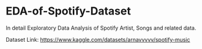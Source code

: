 # EDA-of-Spotify-Dataset
In detail Exploratory Data Analysis of Spotify Artist, Songs and related data.

Dataset Link: https://www.kaggle.com/datasets/arnavvvvv/spotify-music
